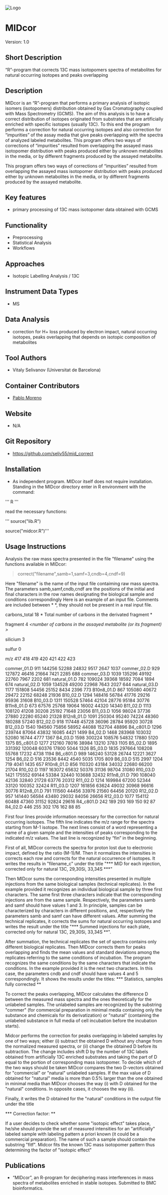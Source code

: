 ![Logo](text4217.png)

# MIDcor
Version: 1.0
## Short Description

“R”-program that corrects 13C mass isotopomers spectra of metabolites for natural occurring isotopes and peaks overlapping

## Description

MIDcor is an “R”-program that performs a primary analysis of isotopic isomers (isotopomers) distribution obtained by Gas Cromatography coupled with Mass Spectrometry (GCMS). The aim of this analysis is to have a correct distribution of isotopes originated from substrates that are artificially enriched with specific isotopes (usually 13C). To this end the program performs a correction for natural occurring isotopes and also correction for “impurities” of the assay media that give peaks overlapping with the spectra of analyzed labeled metabolites. This program offers two ways of corrections of “impurities” resulted from overlapping the assayed mass isotopomer distribution with peaks produced either by unknown metabolites in the media, or by different fragments produced by the assayed metabolite. 

This program offers two ways of corrections of “impurities” resulted from overlapping the assayed mass isotopomer distribution with peaks produced either by unknown metabolites in the media, or by different fragments produced by the assayed metabolite.

## Key features

- primary processing of 13C mass isotopomer data obtained with GCMS

## Functionality

- Preprocessing
- Statistical Analysis
- Workflows

## Approaches

- Isotopic Labelling Analysis / 13C
    
## Instrument Data Types

- MS

## Data Analysis

- correction for H+ loss produced by electron impact, natural occurring isotopes, peaks overlapping that depends on isotopic composition of metabolites

## Tool Authors

- Vitaly Selivanov (Universitat de Barcelona)

## Container Contributors

- [Pablo Moreno](EBI)

## Website

- N/A

## Git Repository

- https://github.com/seliv55/mid_correct

## Installation

-  As independent program. MIDcor itself does not require installation. Standing in the MIDcor directory enter in R environment with the command:
  
'''  R '''
  
 read the necessary functions:
  
''' source("lib.R")
  
source("midcor.R")'''
  
  
## Usage Instructions

Analysis the raw mass spectra presented in the file "filename" using the functions available in MIDcor:

> correct("filename",samb=1,samf=3,cndb=4,cndf=9)
        
Here "filename" is the name of the input file contaiming raw mass spectra. The parameters samb,samf,cndb,cndf are the positions of the initial and final characters in the row names designating the biological sample and conditions correspondingly
Here is an example of an input file. Comments are included between * *, they should not be present in a real input file.

carbons_total 18            * Total number of carbons in the derivated fragment *

fragment 4                     *<number of carbons in the assayed metabolite (or its fragment) >*

silicium 3                       *<Total number of Si atoms in the derivated fragment>*

sulfur   0                       *<Total number of S atoms in the derivated fragment.>*

m/z                  	417	418	419	420	421	422	423 

commer_01.D            	911	144256	52288	24832	9517	2647	1037
commer_02.D            	929	127872	46416	21664	7421	2285	688
commer_03.D            	1039	135296	49192	22760	7967	2202	681
natural_01.D           	782	109024	39368	18592	7084	1894	674
natural_02.D           	1059	134528	49200	22968	7643	2027	644
natural_03.D           	1177	151808	54456	25152	8434	2396	773
B10n8_01.D             	867	105080	40672	29472	22152	68248	21936
B10_02.D             	1294	148416	56784	41776	29216	95936	31608
B10_03.D             	1311	150528	57464	42104	28776	95184	30776
B11n8_01.D             	673	67576	25768	19064	16002	44320	14340
B11_02.D             	1113	108120	41208	30208	25192	71648	23056
B11_03.D             	1056	98024	37736	27880	22280	65240	21328
B12n8_01.D             	1091	250304	95240	74224	48360	180288	57240
B12_02.D             	918	117448	45728	36096	28784	95920	30728
B12_03.D             	1540	194560	75856	58952	44088	152704	48896
B4_c801.D              	1296	239744	87064	43832	16085	4421	1499
B4_02.D              	1468	283968	103032	52080	16744	4777	1367
B4_03.D              	1598	300224	108576	54832	17880	5120	1375
B5_c801.D              	1277	212160	78016	38984	13210	3783	1105
B5_02.D              	1895	331392	120048	60376	17800	5044	1326
B5_03.D              	1835	297664	108208	55768	17232	4738	1194
B6_c801.D              	989	146240	53128	26744	12221	3627	1254
B6_02.D              	516	23536	8442	4540	5035	1705	809
B6_03.D              	515	2997	1204	719	4041	1435	657
R10n8_01.D             	856	110320	43184	34032	22680	66200	21704
R10_02.D             	1197	163072	65632	50376	31136	98704	31080
R10_03.D             	1421	175552	69144	53384	32440	103688	32432
R11n8_01.D             	790	108040	42136	32840	21728	63776	20312
R11_02.D             	1214	169984	67200	52344	33120	100352	32424
R11_03.D             	1207	161856	63624	49032	30968	96616	30776
R12n8_01.D             	791	111560	44456	33976	21560	64456	20120
R12_02.D             	957	141440	56584	43480	29032	84056	26656
R12_03.D             	1077	154112	60488	47360	31152	92824	29616
R4_c801.D              	242	189	293	169	150	92	87
R4_02.D              	446	255	302	176	162	88	85


First four lines provide information necessary for the correction for natural occurring isotopes. The fifth line indicates the m/z range for the spectra starting from M-1 isotope. The next lines consist of a word representing a name of a given sample and the intensities of peaks corresponding to the indicated m/z values. The last line is recognized by “fin” in the beginning.

First of all, MIDcor corrects the spectra for proton lost due to electronic impact, defined by the ratio (M-1)/M. Then it normalizes the intensities in corrects each row and corrects for the natural occurrence of isotopes. It writes the results in "filename_c" under the title "*** MID for each injection, corrected only for natural 13C, 29,30Si, 33,34S ***"

Then MIDcor sums the corresponding intensities presented in multiple injections from the same biological samples (technical replicates). In the example provided it recognizes an individual biological sample by three first characters. The same first three characters indicate that the corresponding injections are from the same sample. Respectively, the parameters samb and samf should have values 1 and 3. In principle, samples can be characterized by characters in different positions, and, respectively the parameters samb and samf can have different values. After summing the technical replicates, it corrects the sums for natural occurring isotopes and writes the result under the title "*** Summed injections for each plate, corrected only for natural 13C, 29,30Si, 33,34S **".

After summation, the technical replicates the set of spectra contains only different biological replicates. Then MIDcor corrects them for peaks overlapping and finds the mean values and standard deviations among the replicates referring to the same conditions of incubation. The program recognizes the same conditions by the same characters that indicate the conditions. In the example provided it is the next two characters. In this case, the parameters cndb and cndf should have values 4 and 5 correspondingly. It shows the results under the titles:
*** Statistics, samples fully corrected **

To correct the peaks overlapping, MIDcor calculates the difference D between the measured mass spectra and the ones theoretically for the unlabeled samples. The unlabeled samples are recognized by the substring "commer" (for commercial preparation in minimal media containing only the substance and chemicals for its derivatization) or "natural" (containing the unlabeled substance in full media of cell incubation before the incubation starts).

Midcor performs the correction for peaks overlapping in labeled samples by one of two ways; either (i) subtract the obtained D without any change from the normalized measured spectra, or (ii) change the obtained D before its subtraction. The change includes shift D by the number of 13C labels obtained from artificially 13C enriched substrates and taking the part of D equal to the portion of corresponding mass isotopomer. To decide which of the two ways should be taken MIDcor compares the two D-vectors obtained for "commercial" or "natural" unlabeled samples. If the max value of D obtained for "natural" media is more than 0.5% larger than the one obtained in minimal media than MIDcor chooses the way (i) with D obtained for the "natural" conditions. In opposite cases, it chooses the way (ii).

Finally, it writes the D obtained for the "natural" conditions in the output file under the title

*** Correction factor: **

If a user decides to check whether some "isotopic effect" takes place, he/she should provide the set of measured intensities for an "artificially" labeled sample with labeling pattern a priori known (it could be a commercial preparation). The name of such a sample should contain the substring "fitf". Midcor fits the known 13C mass isotopomer pattern thus determining the factor of "isotopic effect"


## Publications
- “MIDcor”, an R-program for deciphering mass interferences in mass spectra of metabolites enriched in stable isotopes. Submitted to BMC bioinformatics.


